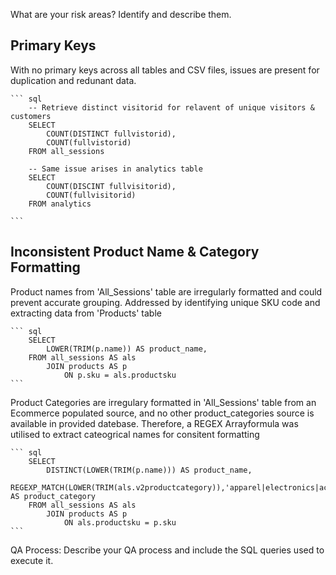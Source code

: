 What are your risk areas? Identify and describe them.

## Primary Keys
With no primary keys across all tables and CSV files, issues are present for duplication and redunant data. 

    ``` sql
        -- Retrieve distinct visitorid for relavent of unique visitors & customers
        SELECT 
            COUNT(DISTINCT fullvistorid),
            COUNT(fullvistorid)
        FROM all_sessions

        -- Same issue arises in analytics table
        SELECT
            COUNT(DISCINT fullvisitorid),
            COUNT(fullvisitorid)
        FROM analytics

    ```

## Inconsistent Product Name & Category Formatting
Product names from 'All_Sessions' table are irregularly formatted and could prevent accurate grouping.
Addressed by identifying unique SKU code and extracting data from 'Products' table
   
    ``` sql
        SELECT
            LOWER(TRIM(p.name)) AS product_name,
        FROM all_sessions AS als
            JOIN products AS p
                ON p.sku = als.productsku
    ```

Product Categories are irregulary formatted in 'All_Sessions' table from an Ecommerce populated source, and no other product_categories source is available in provided datebase.
Therefore, a REGEX Arrayformula was utilised to extract cateogrical names for consitent formatting

    ``` sql
        SELECT 
            DISTINCT(LOWER(TRIM(p.name))) AS product_name,
            REGEXP_MATCH(LOWER(TRIM(als.v2productcategory)),'apparel|electronics|accessories|bags|office|kids|lifestyle|drinkware') AS product_category
        FROM all_sessions AS als
            JOIN products AS p
                ON als.productsku = p.sku
    ```

QA Process:
Describe your QA process and include the SQL queries used to execute it.
